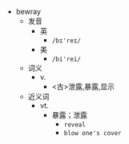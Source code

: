- bewray
  - 发音
    - 英
      - `/bɪ'reɪ/`
    - 美
      - `/bi'rei/`
  - 词义
    - v.
      - <古>泄露,暴露,显示
  - 近义词
    - vt.
      - 暴露；泄露
        - `reveal`
        - `blow one's cover`
